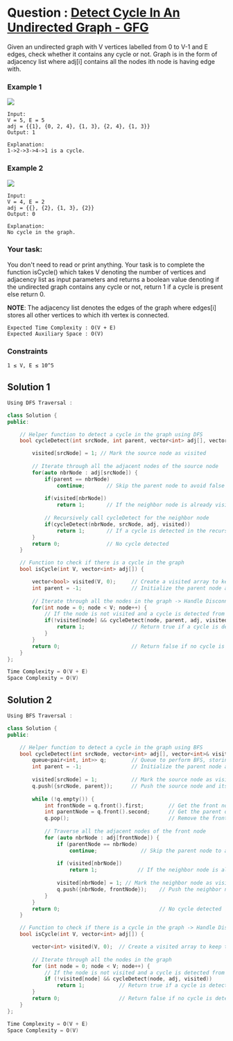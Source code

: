 # Question : [Detect Cycle In An Undirected Graph - GFG](https://www.geeksforgeeks.org/problems/detect-cycle-in-an-undirected-graph/1)

Given an undirected graph with V vertices labelled from 0 to V-1 and E edges, check whether it contains any cycle or not. Graph is in the form of adjacency list where adj[i] contains all the nodes ith node is having edge with.

### Example 1

![](https://media.geeksforgeeks.org/img-practice/PROD/addEditProblem/700219/Web/Other/891791f9-1abb-45b1-80f2-7af46d73dcd2_1685086491.png)

```plaintext
Input:  
V = 5, E = 5
adj = {{1}, {0, 2, 4}, {1, 3}, {2, 4}, {1, 3}} 
Output: 1

Explanation: 
1->2->3->4->1 is a cycle.
```

### Example 2

![](https://media.geeksforgeeks.org/img-practice/PROD/addEditProblem/700219/Web/Other/d8cbd97e-406e-4f50-a38c-6a58747df876_1685086491.png)

```plaintext
Input: 
V = 4, E = 2
adj = {{}, {2}, {1, 3}, {2}}
Output: 0

Explanation: 
No cycle in the graph.
```

### Your task:
You don't need to read or print anything. Your task is to complete the function isCycle() which takes V denoting the number of vertices and adjacency list as input parameters and returns a boolean value denoting if the undirected graph contains any cycle or not, return 1 if a cycle is present else return 0.

**NOTE**: The adjacency list denotes the edges of the graph where edges[i] stores all other vertices to which ith vertex is connected.

```plaintext
Expected Time Complexity : O(V + E)
Expected Auxiliary Space : O(V)
```

### Constraints
`1 ≤ V, E ≤ 10^5`

## Solution 1

```Cpp
Using DFS Traversal :

class Solution {
public:

    // Helper function to detect a cycle in the graph using DFS
    bool cycleDetect(int srcNode, int parent, vector<int> adj[], vector<bool>& visited) {

        visited[srcNode] = 1; // Mark the source node as visited
        
        // Iterate through all the adjacent nodes of the source node
        for(auto nbrNode : adj[srcNode]) {
            if(parent == nbrNode)
                continue;       // Skip the parent node to avoid false cycle detection
            
            if(visited[nbrNode])
                return 1;       // If the neighbor node is already visited, a cycle is detected
                
            // Recursively call cycleDetect for the neighbor node
            if(cycleDetect(nbrNode, srcNode, adj, visited))
                return 1;       // If a cycle is detected in the recursive call, return true
        }
        return 0;               // No cycle detected
    }

    // Function to check if there is a cycle in the graph
    bool isCycle(int V, vector<int> adj[]) {

        vector<bool> visited(V, 0);     // Create a visited array to keep track of visited nodes
        int parent = -1;                // Initialize the parent node as -1 (no parent)
        
        // Iterate through all the nodes in the graph -> Handle Disconnected Components Of Graph
        for(int node = 0; node < V; node++) {
            // If the node is not visited and a cycle is detected from that node
            if(!visited[node] && cycleDetect(node, parent, adj, visited)) {
                return 1;               // Return true if a cycle is detected
            }
        }
        return 0;                       // Return false if no cycle is detected
    }
};

Time Complexity = O(V + E)
Space Complexity = O(V)
```

## Solution 2

```Cpp
Using BFS Traversal :

class Solution {
public:

    // Helper function to detect a cycle in the graph using BFS
    bool cycleDetect(int srcNode, vector<int> adj[], vector<int>& visited) {
        queue<pair<int, int>> q;        // Queue to perform BFS, storing node and its parent
        int parent = -1;                // Initialize the parent node as -1 (no parent for the source node)
        
        visited[srcNode] = 1;           // Mark the source node as visited
        q.push({srcNode, parent});      // Push the source node and its parent into the queue
        
        while (!q.empty()) {
            int frontNode = q.front().first;        // Get the front node from the queue
            int parentNode = q.front().second;      // Get the parent of the front node
            q.pop();                                // Remove the front node from the queue
            
            // Traverse all the adjacent nodes of the front node
            for (auto nbrNode : adj[frontNode]) {
                if (parentNode == nbrNode)
                    continue;              // Skip the parent node to avoid false cycle detection
                
                if (visited[nbrNode])
                    return 1;             // If the neighbor node is already visited, a cycle is detected
                    
                visited[nbrNode] = 1; // Mark the neighbor node as visited
                q.push({nbrNode, frontNode});    // Push the neighbor node and its parent into the queue
            }
        }
        return 0;                                // No cycle detected
    }

    // Function to check if there is a cycle in the graph -> Handle Disconnected Components Of Graph
    bool isCycle(int V, vector<int> adj[]) {

        vector<int> visited(V, 0);  // Create a visited array to keep track of visited nodes
        
        // Iterate through all the nodes in the graph
        for (int node = 0; node < V; node++) {
            // If the node is not visited and a cycle is detected from that node
            if (!visited[node] && cycleDetect(node, adj, visited))
                return 1;           // Return true if a cycle is detected
        }
        return 0;                   // Return false if no cycle is detected
    }
};

Time Complexity = O(V + E)
Space Complexity = O(V)
```
